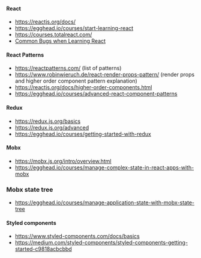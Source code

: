 #### React

- https://reactjs.org/docs/
- https://egghead.io/courses/start-learning-react
- https://courses.totalreact.com/
- [Common Bugs when Learning React
  ](https://gist.github.com/elijahmanor/778c8effcd62db9a1a5a78899fdd68de)
  
#### React Patterns

- https://reactpatterns.com/ (list of patterns)
- https://www.robinwieruch.de/react-render-props-pattern/ (render props and higher order component pattern explanation)
- https://reactjs.org/docs/higher-order-components.html
- https://egghead.io/courses/advanced-react-component-patterns

#### Redux

- https://redux.js.org/basics
- https://redux.js.org/advanced
- https://egghead.io/courses/getting-started-with-redux

#### Mobx
- https://mobx.js.org/intro/overview.html
- https://egghead.io/courses/manage-complex-state-in-react-apps-with-mobx

### Mobx state tree
- https://egghead.io/courses/manage-application-state-with-mobx-state-tree

#### Styled components

- https://www.styled-components.com/docs/basics
- https://medium.com/styled-components/styled-components-getting-started-c9818acbcbbd
